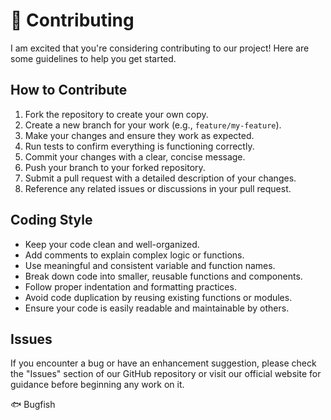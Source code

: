 # 🌱 Contributing

I am excited that you're considering contributing to our project! Here are some guidelines to help you get started.

## How to Contribute

1. Fork the repository to create your own copy.
2. Create a new branch for your work (e.g., `feature/my-feature`).
3. Make your changes and ensure they work as expected.
4. Run tests to confirm everything is functioning correctly.
5. Commit your changes with a clear, concise message.
6. Push your branch to your forked repository.
7. Submit a pull request with a detailed description of your changes.
8. Reference any related issues or discussions in your pull request.

## Coding Style

- Keep your code clean and well-organized.
- Add comments to explain complex logic or functions.
- Use meaningful and consistent variable and function names.
- Break down code into smaller, reusable functions and components.
- Follow proper indentation and formatting practices.
- Avoid code duplication by reusing existing functions or modules.
- Ensure your code is easily readable and maintainable by others.

## Issues

If you encounter a bug or have an enhancement suggestion, please check the "Issues" section of our GitHub repository or visit our official website for guidance before beginning any work on it.

🐟 Bugfish